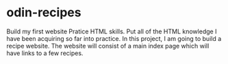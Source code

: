 # odin-recipes
Build my first website 
Pratice HTML skills. Put all of the HTML knowledge I have been acquiring so far into practice. In this project, I am going to build a recipe website.
The website will consist of a main index page which will have links to a few recipes. 